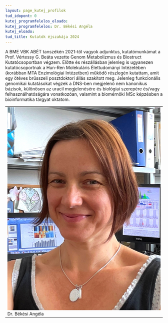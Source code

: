 ```yaml
---
layout: page_kutej_profilok
tud_idopont: 0
kutej_programfelelos_eloado: 
kutej_programfelelos: Dr. Békési Angéla
kutej_eloado:
tud_title: Kutatók éjszakája 2024
---
```


A BME VBK ABÉT tanszékén 2021-től vagyok adjunktus, kutatómunkámat a Prof. Vértessy G. Beáta vezette Genom Metabolizmus és Biostruct Kutatócsoportban végzem. Előtte és részállásban jelenleg is ugyanezen kutatócsoportnak a Hun-Ren Molekuláris Élettudományi Intézetében (korábban MTA Enzimológiai Intézetben) működő részlegén kutattam, amit egy ötéves brüsszeli posztdoktori állás szakított meg. Jelenleg funkcionális genomikai kutatásokat végzek a DNS-ben megjelenő nem kanonikus bázisok, különösen az uracil megjelenésére és biológiai szerepére és/vagy felhasználhatóságára vonatkozóan, valamint a biomérnöki MSc képzésben a bioinformatika tárgyat oktatom.

 <table class="picture">
<tr>
<td>

<div class="gallery">
    <img src="images/bekesi_angela.jpg" max-width="250" max-height="200">
  <div class="desc">Dr. Békési Angéla</div>
</div>

</td>
</tr>
</table>
